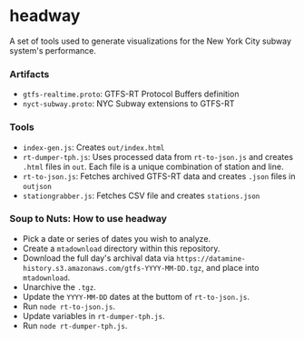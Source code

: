 # headway

A set of tools used to generate visualizations for the New York City
subway system's performance.

### Artifacts

- `gtfs-realtime.proto`: GTFS-RT Protocol Buffers definition
- `nyct-subway.proto`: NYC Subway extensions to GTFS-RT

### Tools

- `index-gen.js`: Creates `out/index.html`
- `rt-dumper-tph.js`: Uses processed data from `rt-to-json.js` and creates `.html` files in `out`. Each file is a unique combination of station and line.
- `rt-to-json.js`: Fetches archived GTFS-RT data and creates `.json`
  files in `outjson`
- `stationgrabber.js`: Fetches CSV file and creates `stations.json`

### Soup to Nuts: How to use headway

- Pick a date or series of dates you wish to analyze.
- Create a `mtadownload` directory within this repository.
- Download the full day's archival data via `https://datamine-history.s3.amazonaws.com/gtfs-YYYY-MM-DD.tgz`, and place into `mtadownload`.
- Unarchive the `.tgz`.
- Update the `YYYY-MM-DD` dates at the buttom of `rt-to-json.js`.
- Run `node rt-to-json.js`.
- Update variables in `rt-dumper-tph.js`.
- Run `node rt-dumper-tph.js`.
